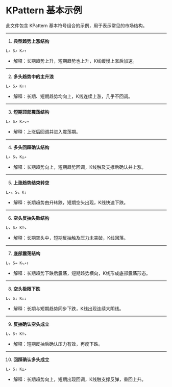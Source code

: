 KPattern 基本示例
=========================

此文件包含 KPattern 基本符号组合的示例，用于表示常见的市场结构。

---

1. **典型趋势上涨结构**
```
L↗ S↗ K↗↑
```
- 解释：长期趋势上升，短期趋势也上升，K线缓慢上涨后加速。

---

2. **多头趋势中的主升浪**
```
L↗ S↗ K↑↑
```
- 解释：长期、短期趋势均向上，K线连续上涨，几乎不回调。

---

3. **短期顶部震荡结构**
```
L↗ S↗ K↗↘→
```
- 解释：上涨后回调并进入震荡期。

---

4. **多头回踩确认结构**
```
L↗ S↘ K⊥↗
```
- 解释：长期趋势向上，短期趋势回调，K线触及支撑后确认并上涨。

---

5. **上涨趋势结束转空**
```
L↗↘ S↘ K↓
```
- 解释：长期趋势由升转跌，短期空头出现，K线快速下跌。

---

6. **空头反抽失败结构**
```
L↘ S↗ K⊤↘
```
- 解释：长期空头中，短期反抽触及压力未突破，K线回落。

---

7. **底部震荡结构**
```
L↘ S→ K↘↗↕
```
- 解释：长期趋势下跌后震荡，短期趋势横向，K线形成底部震荡形态。

---

8. **空头极限下跌**
```
L↘ S↓ K↓↓
```
- 解释：长期与短期趋势同步下跌，K线出现连续大阴线。

---

9. **反抽确认空头成立**
```
L↘ S↑ K⊤↘
```
- 解释：短期反抽后确认压力有效，再度下跌。

---

10. **回踩确认多头成立**
```
L↗ S↓ K⊥↗
```
- 解释：长期趋势向上，短期出现回调，K线触支撑反弹，重回上升。